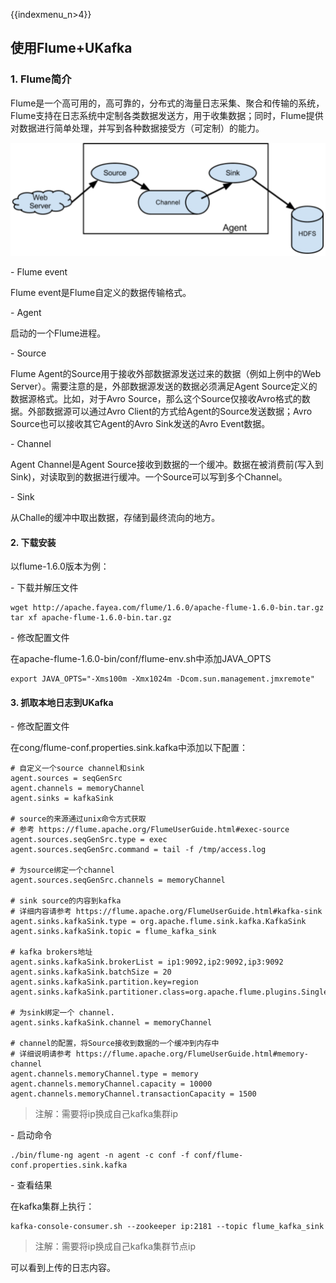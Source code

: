 {{indexmenu_n>4}}

## 使用Flume+UKafka

### 1\. Flume简介

Flume是一个高可用的，高可靠的，分布式的海量日志采集、聚合和传输的系统，Flume支持在日志系统中定制各类数据发送方，用于收集数据；同时，Flume提供对数据进行简单处理，并写到各种数据接受方（可定制）的能力。

![flume-01.png](/images/flume-01.png)

\- Flume event

Flume event是Flume自定义的数据传输格式。

\- Agent

启动的一个Flume进程。

\- Source

Flume Agent的Source用于接收外部数据源发送过来的数据（例如上例中的Web
Server）。需要注意的是，外部数据源发送的数据必须满足Agent
Source定义的数据源格式。比如，对于Avro Source，那么这个Source仅接收Avro格式的数据。外部数据源可以通过Avro
Client的方式给Agent的Source发送数据；Avro Source也可以接收其它Agent的Avro Sink发送的Avro
Event数据。

\- Channel

Agent Channel是Agent
Source接收到数据的一个缓冲。数据在被消费前(写入到Sink)，对读取到的数据进行缓冲。一个Source可以写到多个Channel。

\- Sink

从Challe的缓冲中取出数据，存储到最终流向的地方。

#### 2\. 下载安装

以flume-1.6.0版本为例：

\- 下载并解压文件

```
wget http://apache.fayea.com/flume/1.6.0/apache-flume-1.6.0-bin.tar.gz
tar xf apache-flume-1.6.0-bin.tar.gz
```

\- 修改配置文件

在apache-flume-1.6.0-bin/conf/flume-env.sh中添加JAVA\_OPTS

```
export JAVA_OPTS="-Xms100m -Xmx1024m -Dcom.sun.management.jmxremote"
```

#### 3\. 抓取本地日志到UKafka

\- 修改配置文件

在cong/flume-conf.properties.sink.kafka中添加以下配置：

```
# 自定义一个source channel和sink
agent.sources = seqGenSrc
agent.channels = memoryChannel
agent.sinks = kafkaSink

# source的来源通过unix命令方式获取
# 参考 https://flume.apache.org/FlumeUserGuide.html#exec-source
agent.sources.seqGenSrc.type = exec
agent.sources.seqGenSrc.command = tail -f /tmp/access.log

# 为source绑定一个channel
agent.sources.seqGenSrc.channels = memoryChannel

# sink source的内容到kafka
# 详细内容请参考 https://flume.apache.org/FlumeUserGuide.html#kafka-sink
agent.sinks.kafkaSink.type = org.apache.flume.sink.kafka.KafkaSink
agent.sinks.kafkaSink.topic = flume_kafka_sink

# kafka brokers地址
agent.sinks.kafkaSink.brokerList = ip1:9092,ip2:9092,ip3:9092
agent.sinks.kafkaSink.batchSize = 20
agent.sinks.kafkaSink.partition.key=region agent.sinks.kafkaSink.partitioner.class=org.apache.flume.plugins.SinglePartition

# 为sink绑定一个 channel.
agent.sinks.kafkaSink.channel = memoryChannel

# channel的配置，将Source接收到数据的一个缓冲到内存中
# 详细说明请参考 https://flume.apache.org/FlumeUserGuide.html#memory-channel
agent.channels.memoryChannel.type = memory
agent.channels.memoryChannel.capacity = 10000
agent.channels.memoryChannel.transactionCapacity = 1500
```

> 注解：需要将ip换成自己kafka集群ip

\- 启动命令

```
./bin/flume-ng agent -n agent -c conf -f conf/flume-conf.properties.sink.kafka
```

\- 查看结果

在kafka集群上执行：

```
kafka-console-consumer.sh --zookeeper ip:2181 --topic flume_kafka_sink
```

> 注解：需要将ip换成自己kafka集群节点ip

可以看到上传的日志内容。
